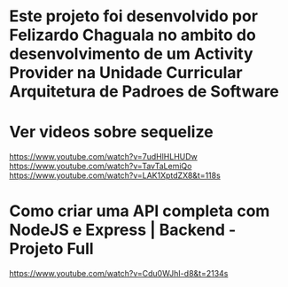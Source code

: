 # Este projeto foi desenvolvido por Felizardo Chaguala no ambito do desenvolvimento de um Activity Provider na Unidade Curricular Arquitetura de Padroes de Software


# Ver videos sobre sequelize
https://www.youtube.com/watch?v=7udHlHLHUDw
https://www.youtube.com/watch?v=TavTaLemiQo
https://www.youtube.com/watch?v=LAK1XptdZX8&t=118s

# Como criar uma API completa com NodeJS e Express | Backend - Projeto Full
https://www.youtube.com/watch?v=Cdu0WJhI-d8&t=2134s